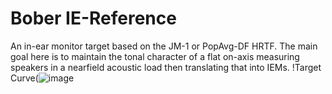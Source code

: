 # Bober IE-Reference
An in-ear monitor target based on the JM-1 or PopAvg-DF HRTF. The main goal here is to maintain the tonal character of a flat on-axis measuring speakers in a nearfield acoustic load then translating that into IEMs.
!Target Curve(![image](https://github.com/user-attachments/assets/744df825-6a1b-4ac5-a37e-77a015830be9)
